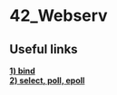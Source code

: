 # 42_Webserv

## Useful links
[__1) bind__](https://www.youtube.com/watch?v=059EKGJWilU) <br>
[__2) select, poll, epoll__](https://www.youtube.com/watch?v=CKgvjrDqriY)
